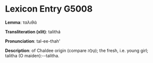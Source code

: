 # Lexicon Entry G5008

**Lemma**: ταλιθά

**Transliteration (xlit)**: talithá

**Pronunciation**: tal-ee-thah'

**Description**:
of Chaldee origin (compare טָלֶה); the fresh, i.e. young girl; talitha (O maiden):--talitha.
